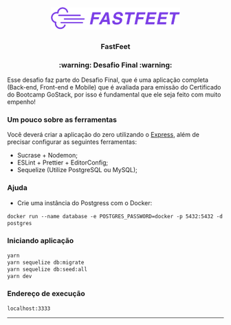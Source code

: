 <h1 align="center">
  <img alt="Fastfeet" title="Fastfeet" src=".github/logo.png" width="300px" />
</h1>

<h3 align="center">
  FastFeet
</h3>

<h3 align="center">
  :warning: Desafio Final :warning:
</h3>

<p>Esse desafio faz parte do Desafio Final, que é uma aplicação completa (Back-end, Front-end e Mobile) que é avaliada para emissão do Certificado do Bootcamp GoStack, por isso é fundamental que ele seja feito com muito empenho!</p>


### **Um pouco sobre as ferramentas**

Você deverá criar a aplicação do zero utilizando o [Express](https://expressjs.com/), além de precisar configurar as seguintes ferramentas:

- Sucrase + Nodemon;
- ESLint + Prettier + EditorConfig;
- Sequelize (Utilize PostgreSQL ou MySQL);

### Ajuda
<ul>
    <li>
        Crie uma instância do Postgress com o Docker:
    </li>
</ul>

    docker run --name database -e POSTGRES_PASSWORD=docker -p 5432:5432 -d postgres

### Iniciando aplicação

    yarn
    yarn sequelize db:migrate
    yarn sequelize db:seed:all
    yarn dev

### Endereço de execução

    localhost:3333

---

